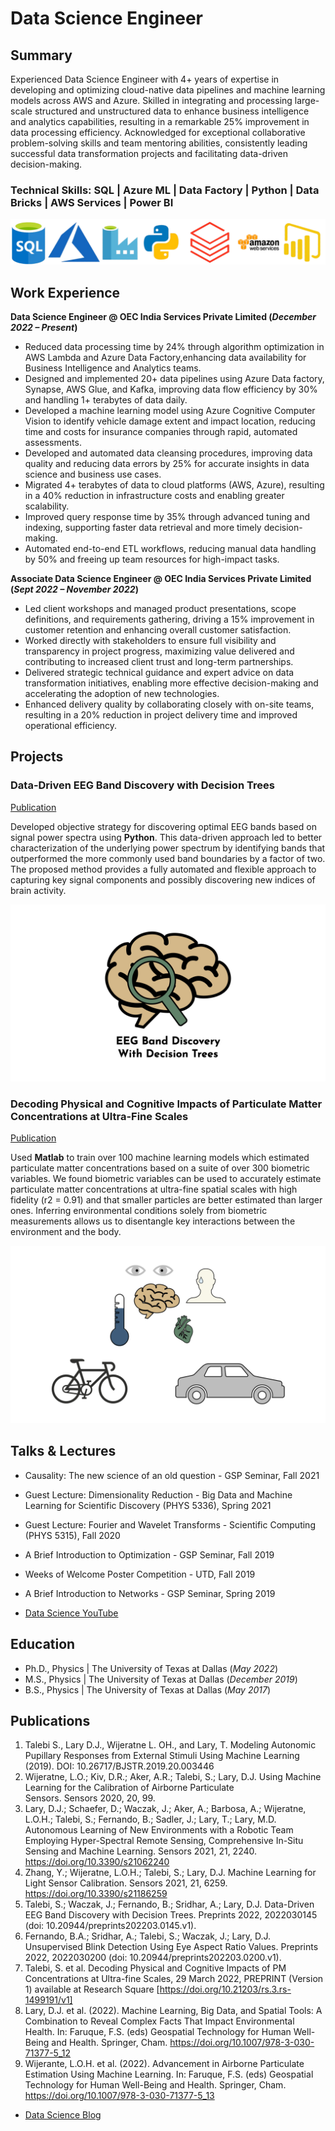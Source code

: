 # Data Science Engineer

## Summary
Experienced Data Science Engineer with 4+ years of expertise in developing and optimizing cloud-native data pipelines and 
machine learning models across AWS and Azure. Skilled in integrating and processing large-scale structured and unstructured 
data to enhance business intelligence and analytics capabilities, resulting in a remarkable 25% improvement in data processing 
efficiency. Acknowledged for exceptional collaborative problem-solving skills and team mentoring abilities, consistently leading 
successful data transformation projects and facilitating data-driven decision-making. 

### Technical Skills: SQL | Azure ML | Data Factory | Python | Data Bricks | AWS Services | Power BI
![skills](/assets/img/skills.png)


## Work Experience
**Data Science Engineer @ OEC India Services Private Limited  (_December 2022 – Present_)**
- Reduced data processing time by 24% through algorithm optimization in AWS Lambda and Azure Data Factory,enhancing data availability for Business Intelligence and Analytics teams.
- Designed and implemented 20+ data pipelines using Azure Data factory, Synapse, AWS Glue, and Kafka, improving 
data flow efficiency by 30% and handling 1+ terabytes of data daily.
- Developed a machine learning model using Azure Cognitive Computer Vision to identify vehicle damage extent and 
impact location, reducing time and costs for insurance companies through rapid, automated assessments.
- Developed and automated data cleansing procedures, improving data quality and reducing data errors by 25% for 
accurate insights in data science and business use cases.
- Migrated 4+ terabytes of data to cloud platforms (AWS, Azure), resulting in a 40% reduction in infrastructure costs 
and enabling greater scalability.
- Improved query response time by 35% through advanced tuning and indexing, supporting faster data retrieval and 
more timely decision-making.
- Automated end-to-end ETL workflows, reducing manual data handling by 50% and freeing up team resources for 
high-impact tasks. 

**Associate Data Science Engineer @ OEC India Services Private Limited (_Sept 2022 – November 2022_)**
- Led client workshops and managed product presentations, scope definitions, and requirements gathering, driving a 
15% improvement in customer retention and enhancing overall customer satisfaction.
- Worked directly with stakeholders to ensure full visibility and transparency in project progress, maximizing value 
delivered and contributing to increased client trust and long-term partnerships. 
- Delivered strategic technical guidance and expert advice on data transformation initiatives, enabling more effective 
decision-making and accelerating the adoption of new technologies. 
- Enhanced delivery quality by collaborating closely with on-site teams, resulting in a 20% reduction in project delivery 
time and improved operational efficiency. 

## Projects
### Data-Driven EEG Band Discovery with Decision Trees
[Publication](https://www.mdpi.com/1424-8220/22/8/3048)

Developed objective strategy for discovering optimal EEG bands based on signal power spectra using **Python**. This data-driven approach led to better characterization of the underlying power spectrum by identifying bands that outperformed the more commonly used band boundaries by a factor of two. The proposed method provides a fully automated and flexible approach to capturing key signal components and possibly discovering new indices of brain activity.

![EEG Band Discovery](/assets/img/eeg_band_discovery.jpeg)

### Decoding Physical and Cognitive Impacts of Particulate Matter Concentrations at Ultra-Fine Scales
[Publication](https://www.mdpi.com/1424-8220/22/11/4240)

Used **Matlab** to train over 100 machine learning models which estimated particulate matter concentrations based on a suite of over 300 biometric variables. We found biometric variables can be used to accurately estimate particulate matter concentrations at ultra-fine spatial scales with high fidelity (r2 = 0.91) and that smaller particles are better estimated than larger ones. Inferring environmental conditions solely from biometric measurements allows us to disentangle key interactions between the environment and the body.

![Bike Study](/assets/img/bike_study.jpeg)

## Talks & Lectures
- Causality: The new science of an old question - GSP Seminar, Fall 2021
- Guest Lecture: Dimensionality Reduction - Big Data and Machine Learning for Scientific Discovery (PHYS 5336), Spring 2021
- Guest Lecture: Fourier and Wavelet Transforms - Scientific Computing (PHYS 5315), Fall 2020
- A Brief Introduction to Optimization - GSP Seminar, Fall 2019
- Weeks of Welcome Poster Competition - UTD, Fall 2019
- A Brief Introduction to Networks - GSP Seminar, Spring 2019

- [Data Science YouTube](https://www.youtube.com/channel/UCa9gErQ9AE5jT2DZLjXBIdA)

## Education
- Ph.D., Physics | The University of Texas at Dallas (_May 2022_)								       		
- M.S., Physics	| The University of Texas at Dallas (_December 2019_)	 			        		
- B.S., Physics | The University of Texas at Dallas (_May 2017_)

## Publications
1. Talebi S., Lary D.J., Wijeratne L. OH., and Lary, T. Modeling Autonomic Pupillary Responses from External Stimuli Using Machine Learning (2019). DOI: 10.26717/BJSTR.2019.20.003446
2. Wijeratne, L.O.; Kiv, D.R.; Aker, A.R.; Talebi, S.; Lary, D.J. Using Machine Learning for the Calibration of Airborne Particulate Sensors. Sensors 2020, 20, 99.
3. Lary, D.J.; Schaefer, D.; Waczak, J.; Aker, A.; Barbosa, A.; Wijeratne, L.O.H.; Talebi, S.; Fernando, B.; Sadler, J.; Lary, T.; Lary, M.D. Autonomous Learning of New Environments with a Robotic Team Employing Hyper-Spectral Remote Sensing, Comprehensive In-Situ Sensing and Machine Learning. Sensors 2021, 21, 2240. https://doi.org/10.3390/s21062240
4. Zhang, Y.; Wijeratne, L.O.H.; Talebi, S.; Lary, D.J. Machine Learning for Light Sensor Calibration. Sensors 2021, 21, 6259. https://doi.org/10.3390/s21186259
5. Talebi, S.; Waczak, J.; Fernando, B.; Sridhar, A.; Lary, D.J. Data-Driven EEG Band Discovery with Decision Trees. Preprints 2022, 2022030145 (doi: 10.20944/preprints202203.0145.v1).
6. Fernando, B.A.; Sridhar, A.; Talebi, S.; Waczak, J.; Lary, D.J. Unsupervised Blink Detection Using Eye Aspect Ratio Values. Preprints 2022, 2022030200 (doi: 10.20944/preprints202203.0200.v1).
7. Talebi, S. et al. Decoding Physical and Cognitive Impacts of PM Concentrations at Ultra-fine Scales, 29 March 2022, PREPRINT (Version 1) available at Research Square [https://doi.org/10.21203/rs.3.rs-1499191/v1]
8. Lary, D.J. et al. (2022). Machine Learning, Big Data, and Spatial Tools: A Combination to Reveal Complex Facts That Impact Environmental Health. In: Faruque, F.S. (eds) Geospatial Technology for Human Well-Being and Health. Springer, Cham. https://doi.org/10.1007/978-3-030-71377-5_12
9. Wijerante, L.O.H. et al. (2022). Advancement in Airborne Particulate Estimation Using Machine Learning. In: Faruque, F.S. (eds) Geospatial Technology for Human Well-Being and Health. Springer, Cham. https://doi.org/10.1007/978-3-030-71377-5_13

- [Data Science Blog](https://medium.com/@shawhin)
